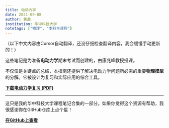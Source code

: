 ```yaml
---
title: 电动力学
date: 2021-09-08
author: 黄晨
institution: 华中科技大学
notetags: ["物理", "本科生课程"]
---
```


（以下中文内容由Cursor自动翻译，还没仔细检查翻译内容，我会缓慢手动更新的！）

这些笔记是为准备**电动力学**期末考试而创建的，由康兆峰教授授课。

不仅仅是关键点的总结，本指南还提供了解决电动力学问题所必需的重要**物理模型**的分解。它被设计为复习和实际应用的综合工具。

[**下载电动力学复习 (PDF)**](/notes/electrodynamics/pdf/review-electrodynamics.pdf)

---

这只是我的华中科技大学课程笔记合集的一部分。如果你觉得这个资源有帮助，我很感谢你在GitHub仓库上点个星！

[**在GitHub上查看**](https://github.com/chenx820/HUST-course-notes)
